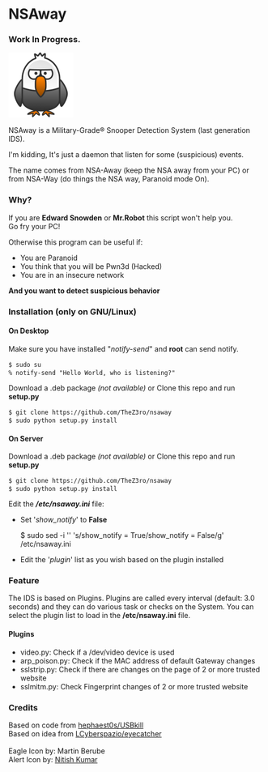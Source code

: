 # NSAway

### Work In Progress.

![nsaway](icons/nsaway.png)

NSAway is a Military-Grade® Snooper Detection System (last generation IDS).

I'm kidding, It's just a daemon that listen for some (suspicious) events.

The name comes from NSA-Away (keep the NSA away from your PC) or from NSA-Way (do things the NSA way, Paranoid mode On).

### Why?
If you are **Edward Snowden** or **Mr.Robot** this script won't help you.<br/>
Go fry your PC!

Otherwise this program can be useful if:
 - You are Paranoid
 - You think that you will be Pwn3d (Hacked)
 - You are in an insecure network

**And you want to detect suspicious behavior**

### Installation (only on GNU/Linux)

#### On Desktop

Make sure you have installed "*notify-send*" and **root** can send notify.

    $ sudo su
    % notify-send "Hello World, who is listening?"

Download a .deb package *(not available)* or Clone this repo and run **setup.py**

    $ git clone https://github.com/TheZ3ro/nsaway
    $ sudo python setup.py install

#### On Server

Download a .deb package *(not available)* or Clone this repo and run **setup.py**

    $ git clone https://github.com/TheZ3ro/nsaway
    $ sudo python setup.py install

Edit the ***/etc/nsaway.ini*** file:
 - Set '*show_notify*' to **False**


    $ sudo sed -i '' 's/show_notify = True/show_notify = False/g' /etc/nsaway.ini

 - Edit the '*plugin*' list as you wish based on the plugin installed


### Feature

The IDS is based on Plugins.
Plugins are called every interval (default: 3.0 seconds) and they can do various task or checks on the System.
You can select the plugin list to load in the **/etc/nsaway.ini** file.

#### Plugins

 - video.py:  Check if a /dev/video device is used
 - arp_poison.py:  Check if the MAC address of default Gateway changes
 - sslstrip.py:  Check if there are changes on the page of 2 or more trusted website
 - sslmitm.py:  Check Fingerprint changes of 2 or more trusted website


### Credits
Based on code from [hephaest0s/USBkill](https://github.com/hephaest0s/usbkill/)<br/>
Based on idea from [LCyberspazio/eyecatcher](https://github.com/LCyberspazio/eyefinder)<br/><br/>
Eagle Icon by: Martin Berube<br/>
Alert Icon by: [Nitish Kumar](https://www.iconfinder.com/nitishkmrk)<br/>
